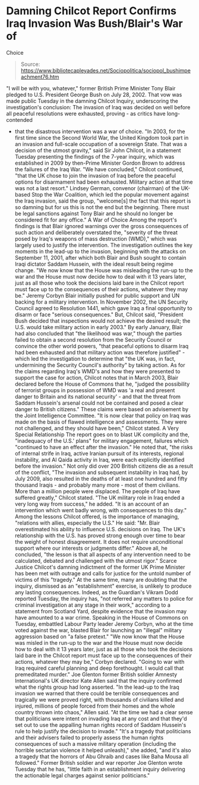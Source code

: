 # Damning Chilcot Report Confirms Iraq Invasion Was Bush/Blair's War of 
Choice

> Source: https://www.bibliotecapleyades.net/Sociopolitica/sociopol_bushimpeachment76.htm

"I will be with you,
whatever," former British Prime Minister Tony
Blair
pledged to U.S. President
George Bush on
July 28, 2002.
That vow was made public
Tuesday in the damning
Chilcot Inquiry,
underscoring the investigation's conclusion:
The invasion of Iraq was
decided on well before all peaceful resolutions were
exhausted, proving - as critics have long-contended
- that the disastrous intervention was a war of
choice.
"In 2003, for the
first time since the Second World War, the
United Kingdom took part in an invasion and
full-scale occupation of a sovereign State. That
was a decision of the utmost gravity," said Sir
John Chilcot, in a
statement
Tuesday presenting the findings of the 7-year
inquiry, which was established in 2009 by
then-Prime Minister Gordon Brown to address the
failures of the Iraq War.
"We have concluded,"
Chilcot continued, "that the UK chose to join
the invasion of Iraq before the peaceful options
for disarmament had been exhausted. Military
action at that time was not a last resort."
Lindsey German,
convenor (chairman) of the UK-based
Stop the War Coalition,
which led the popular movement against the Iraq
invasion, said the group,
"welcome[s] the fact
that this report is so damning but for us this is
not the end but the beginning. There must be legal
sanctions against Tony Blair and he should no longer
be considered fit for any office."
A
War of Choice
Among the report's findings
is that Blair ignored warnings over the gross
consequences of such action and deliberately overstated
the,
"severity of the threat
posed by Iraq's weapons of mass destruction (WMD),"
which was largely used to justify the intervention.
The investigation outlines
the key moments in the lead-up to the invasion,
beginning with the attacks on September 11, 2001, after
which both Blair and Bush sought to contain Iraqi
dictator
Saddam Hussein, with the ideal result
being regime change.
"We now know that
the House was
misleading the run-up to the war
and the House must
now decide how to deal with it 13 years later,
just as all those
who took the decisions laid bare in the Chilcot
report
must face up to the consequences of their actions,
whatever they may be."
Jeremy
Corbyn
Blair initially pushed for
public support and UN backing for a military
intervention.
In November 2002, the UN
Security Council agreed to
Resolution 1441, which gave
Iraq a final opportunity to disarm or face "serious
consequences."
But, Chilcot said,
"President Bush decided
that inspections would not achieve the desired
result; the U.S. would take military action in early
2003."
By early January, Blair had
also concluded that "the likelihood was war," though the
parties failed to obtain a second resolution from the
Security Council or convince the other world powers,
"that peaceful options
to disarm Iraq had been exhausted and that military
action was therefore justified" - which led the
investigation to determine that "the UK was, in
fact, undermining the Security Council's authority"
by taking action.
As for the claims regarding
Iraq's WMD's and how they were presented to support the
case for action, Chilcot notes that in March 2003, Blair
declared before the House of Commons that he,
"judged the possibility
of terrorist groups in possession of WMD was 'a real
and present danger to Britain and its national
security' - and that the threat from Saddam
Hussein's arsenal could not be contained and posed a
clear danger to British citizens."
These claims were based on
advisement by the Joint Intelligence Committee.
"It is now clear that
policy on Iraq was made on the basis of flawed
intelligence and assessments. They were not
challenged, and they should have been," Chilcot
stated.
A
Very Special Relationship
The report goes on to blast
UK complicity and the,
"inadequacy of the U.S.'
plans" for military engagement, failures which
"continued to have an effect after the invasion."
He noted that,
"the risks of internal
strife in Iraq, active Iranian pursuit of its
interests, regional instability, and Al Qaida
activity in Iraq, were each explicitly identified
before the invasion."
Not only did over 200
British citizens die as a result of the conflict,
"The invasion and
subsequent instability in Iraq had, by July 2009,
also resulted in the deaths of at least one hundred
and fifty thousand Iraqis - and probably many more -
most of them civilians.
More than a million people
were displaced. The people of Iraq have suffered
greatly," Chilcot stated.
"The UK military role in
Iraq ended a very long way from success," he added.
"It is an account of an intervention which went
badly wrong, with consequences to this day."
Among the lessons Chilcot
offered, is the importance of managing,
"relations with allies,
especially the U.S."
He said:
"Mr. Blair overestimated
his ability to influence U.S. decisions on Iraq. The
UK's relationship with the U.S. has proved strong
enough over time to bear the weight of honest
disagreement.
It does not require
unconditional support where our interests or
judgments differ."
Above all, he concluded,
"the lesson is that all
aspects of any intervention need to be calculated,
debated and challenged with the utmost rigor."
Scarce Justice
Chilcot's damning indictment
of the former UK Prime Minister has been met with
outrage and calls for justice for the untold number of
victims of this "tragedy."
At the same time, many are
doubting that the inquiry, dismissed as an
"establishment" exercise, is unlikely to produce any
lasting consequences.
Indeed, as the Guardian's
Vikram Dodd
reported
Tuesday, the inquiry has,
"not referred any
matters to police for criminal investigation at any
stage in their work," according to a statement from
Scotland Yard, despite evidence that the invasion
may have amounted to a war crime.
Speaking in the House of
Commons on Tuesday, embattled Labour Party leader
Jeremy Corbyn, who at the time voted against the
war, blasted Blair for launching an "illegal" military
aggression based on "a false pretext."
"We now know that the
House was misled in the run-up to the war and the
House must now decide how to deal with it 13 years
later, just as all those who took the decisions laid
bare in the Chilcot report must face up to the
consequences of their actions, whatever they may
be," Corbyn
declared.
"Going to war with
Iraq
required careful
planning and deep forethought.
I would call that
premeditated murder."
Joe Glenton
former British
soldier
Amnesty International's UK
director Kate Allen said that the inquiry
confirmed what the rights group had long asserted.
"In the lead-up to the
Iraq invasion we warned that there could be terrible
consequences and tragically we were proved right,
with thousands of civilians killed and injured,
millions of people forced from their homes and the
whole country thrown into chaos," Allen said.
"At the time we had a
clear sense that politicians were intent on invading
Iraq at any cost and that they'd set out to use the
appalling human rights record of Saddam Hussein's
rule to help justify the decision to invade."
"It's a tragedy that
politicians and their advisers failed to properly
assess the human rights consequences of such a
massive military operation (including the horrible
sectarian violence it helped unleash)," she added,
"and it's also a tragedy that the horrors of Abu Ghraib and cases like Baha Mousa all followed."
Former British soldier and
war reporter Joe Glenton
wrote Tuesday that he has,
"little faith in an
establishment inquiry delivering the actionable
legal charges against senior politicians."
